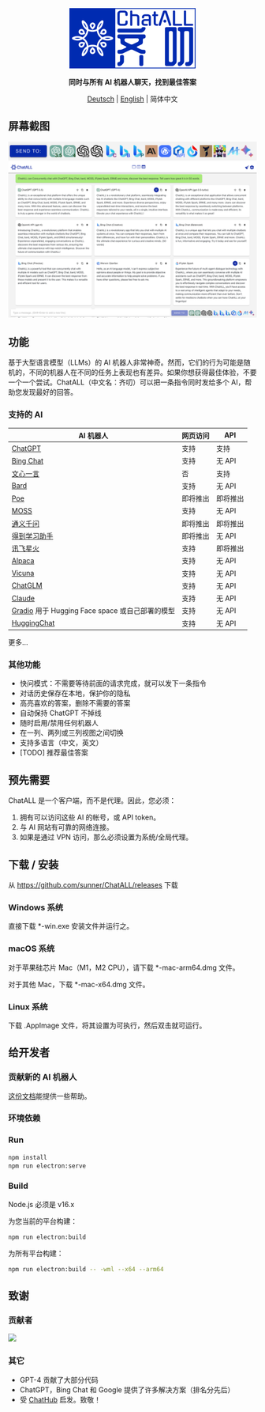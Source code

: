 <div align="center">
   <img src="src/assets/logo-cover.png" width=256></img>
   <p><strong>同时与所有 AI 机器人聊天，找到最佳答案</strong></p>

[Deutsch](README_DE-DE.md) | [English](README.md) | 简体中文

</div>

## 屏幕截图

![Screenshot](screenshots/screenshot-2.png?raw=true)
![Screenshot](screenshots/screenshot-1.png?raw=true)

## 功能

基于大型语言模型（LLMs）的 AI 机器人非常神奇。然而，它们的行为可能是随机的，不同的机器人在不同的任务上表现也有差异。如果你想获得最佳体验，不要一个一个尝试。ChatALL（中文名：齐叨）可以把一条指令同时发给多个 AI，帮助您发现最好的回答。

### 支持的 AI

| AI 机器人                                                               | 网页访问 | API      |
| ----------------------------------------------------------------------- | -------- | -------- |
| [ChatGPT](https://chat.openai.com)                                      | 支持     | 支持     |
| [Bing Chat](https://www.bing.com/new)                                   | 支持     | 无 API   |
| [文心一言](https://yiyan.baidu.com/)                                    | 否       | 支持     |
| [Bard](https://bard.google.com/)                                        | 支持     | 无 API   |
| [Poe](https://poe.com/)                                                 | 即将推出 | 即将推出 |
| [MOSS](https://moss.fastnlp.top/)                                       | 支持     | 无 API   |
| [通义千问](http://tongyi.aliyun.com/)                                   | 即将推出 | 即将推出 |
| [得到学习助手](https://ai.dedao.cn/)                                    | 即将推出 | 无 API   |
| [讯飞星火](http://xinghuo.xfyun.cn/)                                    | 支持     | 即将推出 |
| [Alpaca](https://crfm.stanford.edu/2023/03/13/alpaca.html)              | 支持     | 无 API   |
| [Vicuna](https://lmsys.org/blog/2023-03-30-vicuna/)                     | 支持     | 无 API   |
| [ChatGLM](https://chatglm.cn/blog)                                      | 支持     | 无 API   |
| [Claude](https://www.anthropic.com/index/introducing-claude)            | 支持     | 无 API   |
| [Gradio](httpps://gradio.app/) 用于 Hugging Face space 或自己部署的模型 | 支持     | 无 API   |
| [HuggingChat](https://huggingface.co/chat/)                             | 支持     | 无 API   |

更多...

### 其他功能

- 快问模式：不需要等待前面的请求完成，就可以发下一条指令
- 对话历史保存在本地，保护你的隐私
- 高亮喜欢的答案，删除不需要的答案
- 自动保持 ChatGPT 不掉线
- 随时启用/禁用任何机器人
- 在一列、两列或三列视图之间切换
- 支持多语言（中文，英文）
- [TODO] 推荐最佳答案

## 预先需要

ChatALL 是一个客户端，而不是代理。因此，您必须：

1. 拥有可以访问这些 AI 的帐号，或 API token。
2. 与 AI 网站有可靠的网络连接。
3. 如果是通过 VPN 访问，那么必须设置为系统/全局代理。

## 下载 / 安装

从 https://github.com/sunner/ChatALL/releases 下载

### Windows 系统

直接下载 \*-win.exe 安装文件并运行之。

### macOS 系统

对于苹果硅芯片 Mac（M1，M2 CPU），请下载 \*-mac-arm64.dmg 文件。

对于其他 Mac，下载 \*-mac-x64.dmg 文件。

### Linux 系统

下载 .AppImage 文件，将其设置为可执行，然后双击就可运行。

## 给开发者

### 贡献新的 AI 机器人

[这份文档](https://github.com/sunner/ChatALL/wiki/%E5%A6%82%E4%BD%95%E6%B7%BB%E5%8A%A0%E4%B8%80%E4%B8%AA%E6%96%B0%E7%9A%84-AI-%E5%AF%B9%E8%AF%9D%E6%9C%BA%E5%99%A8%E4%BA%BA)能提供一些帮助。

### 环境依赖

### Run

```bash
npm install
npm run electron:serve
```

### Build

Node.js 必须是 v16.x

为您当前的平台构建：

```bash
npm run electron:build
```

为所有平台构建：

```bash
npm run electron:build -- -wml --x64 --arm64
```

## 致谢

### 贡献者

<a href="https://github.com/sunner/ChatALL/graphs/contributors">
  <img src="https://contrib.rocks/image?repo=sunner/ChatALL" />
</a>

### 其它

- GPT-4 贡献了大部分代码
- ChatGPT，Bing Chat 和 Google 提供了许多解决方案（排名分先后）
- 受 [ChatHub](https://github.com/chathub-dev/chathub) 启发。致敬！
